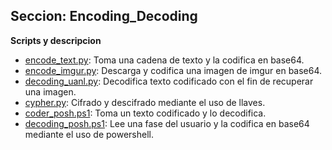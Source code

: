 ## Seccion: Encoding_Decoding
**Scripts y descripcion**
- [encode_text.py](encode_text.py): Toma una cadena de texto y la codifica en base64.
- [encode_imgur.py](encode_imgur.py): Descarga y codifica una imagen de imgur en base64.
- [decoding_uanl.py](decoding_uanl.py): Decodifica texto codificado con el fin de recuperar una imagen.
- [cypher.py](cypher.py): Cifrado y descifrado mediante el uso de llaves.
- [coder_posh.ps1](coder_posh.ps1): Toma un texto codificado y lo decodifica.
- [decoding_posh.ps1](decoding_posh.ps1): Lee una fase del usuario y la codifica en base64 mediante el uso de powershell.

